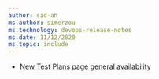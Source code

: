```yaml
---
author: sid-ah
ms.author: simerzou
ms.technology: devops-release-notes
ms.date: 11/12/2020
ms.topic: include
---
```

    
- [New Test Plans page general availability](#new-test-plans-page-general-availability)